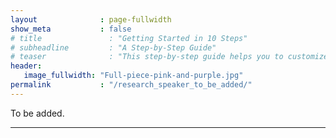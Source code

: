 ```yaml
---
layout              : page-fullwidth
show_meta           : false
# title               : "Getting Started in 10 Steps"
# subheadline         : "A Step-by-Step Guide"
# teaser              : "This step-by-step guide helps you to customize Feeling Responsive to your needs."
header:
   image_fullwidth: "Full-piece-pink-and-purple.jpg"
permalink           : "/research_speaker_to_be_added/"
---
```


To be added.

---
